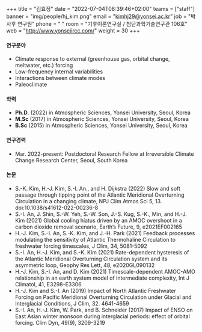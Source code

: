 +++
title = "김효정"
date = "2022-07-04T08:39:46+02:00"
teams = ["staff"]
banner = "img/people/hj_kim.png"
email = "kimhj29@yonsei.ac.kr"
job = "박사후 연구원"
phone = " "
room = "기후이론연구실 / 첨단과학기술연구관 106호"
web = "http://www.yonseiircc.com/"
weight = 30
+++

#### 연구분야
+ Climate response to external (greenhouse gas, orbital change, meltwater, etc.) forcing
+ Low-frequency internal variabilities
+ Interactions between climate modes
+ Paleoclimate

#### 학력
+ **Ph.D.** (2022) in Atmospheric Sciences, Yonsei University, Seoul, Korea
+ **M.Sc** (2017) in Atmospheric Sciences, Yonsei University, Seoul, Korea
+ **B.Sc** (2015) in Atmospheric Sciences, Yonsei University, Seoul, Korea

#### 연구경력
+ Mar. 2022-present: Postdoctoral Research Fellow at Irreversible Climate Change Research Center, Seoul, South Korea

#### 논문
+ S.-K. Kim, H.-J. Kim, S.-I. An., and H. Dijkstra (2022) Slow and soft passage through tipping point of the Atlantic Meridional Overturning Circulation in a changing climate, NPJ Clim Atmos Sci 5, 13. doi:10.1038/s41612-022-00236-8
+ S.-I. An, J. Shin, S.-W. Yeh, S.-W. Son, J.-S. Kug, S.-K., Min, and H.-J. Kim (2021) Global cooling hiatus driven by an AMOC overshoot in a carbon dioxide removal scenario, Earth’s Future, 9, e2021EF002165
+ H.-J. Kim, S.-I. An, S.-K. Kim, and J.-H. Park (2021) Feedback processes modulating the sensitivity of Atlantic Thermohaline Circulation to freshwater forcing timescales, J Clim, 34, 5081-5092
+ S.-I. An, H.-J. Kim, and S.-K. Kim (2021) Rate-dependent hysteresis of the Atlantic Meridional Overturning Circulation system and its asymmetric loop, Geophy Res Lett, 48, e2020GL090132
+ H.-J. Kim, S.-I. An, and D. Kim (2021) Timescale-dependent AMOC-AMO relationship in an earth system model of intermediate complexity, Int J Climatol, 41, E3298-E3306
+ H.-J. Kim and S.-I. An (2019) Impact of North Atlantic Freshwater Forcing on Pacific Meridional Overturning Circulation under Glacial and Interglacial Conditions, J Clim, 32. 4641-4659
+ S.-I. An, H.-J. Kim, W. Park, and B. Schneider (2017) Impact of ENSO on East Asian winter monsoon during interglacial periods: effect of orbital forcing. Clim Dyn, 49(9), 3209-3219
